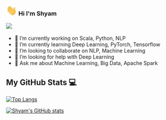 
### <img src="https://raw.githubusercontent.com/ABSphreak/ABSphreak/master/gifs/Hi.gif" width="30px"> Hi I'm Shyam
[<img height="30" src="https://img.shields.io/badge/twitter-%231DA1F2.svg?&style=for-the-badge&logo=twitter&logoColor=white" />][twitter]
- 🔭 I’m currently working on Scala, Python, NLP
- 🌱 I’m currently learning Deep Learning, PyTorch, Tensorflow
- 👯 I’m looking to collaborate on NLP, Machine Learning
- 🤔 I’m looking for help with Deep Learning
- 💬 Ask me about Machine Learning, Big Data, Apache Spark
<!-- - 📫 How to reach me: 
- 😄 Pronouns: ...
- ⚡ Fun fact: ... -->


## My GitHub Stats 💻

[![Top Langs](https://github-readme-stats.vercel.app/api/top-langs/?username=vns1311&hide=java,html,css&theme=dracula)](https://github.com/anuraghazra/github-readme-stats)

[![Shyam's GitHub stats](https://github-readme-stats.vercel.app/api?username=vns1311&theme=dracula)](https://github.com/anuraghazra/github-readme-stats)


[twitter]: https://twitter.com/vnshyamkumar
